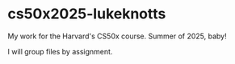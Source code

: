 # cs50x2025-lukeknotts
My work for the Harvard's CS50x course. Summer of 2025, baby!

I will group files by assignment.
